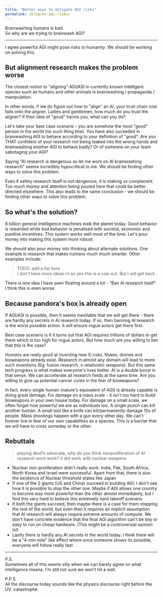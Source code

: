 ```yaml
---
title: "Better ways to mitigate AGI risks"
permalink: /blog/on-agi-risks/
---
```

Brainwashing humans is bad.  
So why are we trying to brainwash AGI? 

---

I agree powerful AGI might pose risks to humanity. We should be working on solving this.

## But alignment research makes the problem worse
The closest notion to "aligning" AGI/ASI in currently known intelligent species such as humans and other animals is brainwashing / propaganda / manipulation. 

In other words, if we do figure out how to "align" an AI, your trust chain now falls onto the aligner. Ladies and gentlemen, how much do you trust the aligner? If their idea of "good" harms you, what can you do?  

Let's take your best case scenario - you are somehow the most "good" person in the world (no such thing btw). You have also suceeded in brainwashing AGI to behave according to your definition of "good". Are you THAT confident of your research not being leaked into the wrong hands and brainwashing another AGI to behave badly? Or of someone on your team sabotaging your AGI?

Saying "AI research is dangerous so let me work on AI brainwashing research" seems incredibly hypocritical to me. We should be finding other ways to solve this problem.

Even if safety research itself is not dangerous, it is making us complacent. Too much money and attention being poured here that could be better directed elsewhere. This also leads to the same conclusion - we should be finding other ways to solve this problem.


## So what's the solution?
8 billion general intelligence machines walk the planet today. Good behavior is rewarded while bad behavior is penalised with societal, economic and punitive incentives. This system works well most of the time. Let's pour money into making this system more robust.  

We should also pour money into thinking about alternate solutions. One example is research that makes humans much much smarter. Other examples include:

> TODO: add a list here   
> I don't have more ideas rn so yes this is a cop-out. But I will get back

There is one idea I have seen floating around a lot - "Ban AI research itself". I think this is even worse.

## Because pandora's box is already open
If AGI/ASI is possible, then it seems inevitable that we will get there - there are hardly any secrets in AI research today. If so, then banning AI research is the worst possible action. It will ensure rogue actors get there first.  

Best case scenario is if it turns out that AGI requires trillions of dollars to get there which is too high for rogue actors. But how much are you willing to bet that this is the case?  

Humans are really good at inventing new X-risks. Nukes, drones and bioweapons already exist. Research in almost any domain will lead to more such inventions (Eg: fusion research -> relativistic weapons). But this same tech progress is what makes everyone's lives better. AI is a double boost in that sense. We can accellerate all research fields at the same time. Are you willing to give up potential cancer cures in the fear of bioweapons? 
 
In fact, every single human (nature's equivalent of AGI) is already capable is doing great damage. For damage on a mass scale - it isn't too hard to build bioweapons in your own house today. For damage on a small scale, we often forget how powerful we are as individuals too. A single punch can kill another human. A small tool like a knife can kill/permanently damage 10s of people. Mass shootings happen with a gun every other day. We can't forever live in fear of our own capabilities as a species. This is a barrier that we will have to cross someday or the other. 

## Rebuttals
> playing devil’s advocate, why do you think nonproliferation of AI research wont work? it did work with nuclear weapons  

- Nuclear non-proliferation didn't really work. India, Pak, South Africa, North Korea and Israel were successful. Apart from that, there is also the existence of Nuclear threshold states like Japan  
- If one of the 2 giants (US and China) succeed in building AGI, I don't see how it is possible to stop the other one. Maybe if AGI allows one country to become way more powerful than the other almost immediately, but I find this very hard to believe this extremely hard takeoff scenario  
- If both the giants succeed, then maybe there is a case for them stopping the rest of the world, but even then it requires an implicit assumption that AI research will always require extreme amounts of compute. We don't have concrete evidence that the final AGI algorithm can't be tiny or easy to run on cheap hardware. (This might be a controversial opinion lol)  
- Lastly there is hardly any AI secrets in the world today. I think there will be a "4-min mile" like effect where once someone shows its possible, everyone will follow really fast  


---

P.S.  
Sometimes all of this seems silly when we can barely agree on what intelligence means. I'm still not sure we won't hit a wall.

P.P.S.  
All the discourse today sounds like the physics discourse right before the UV .catastrophe 

